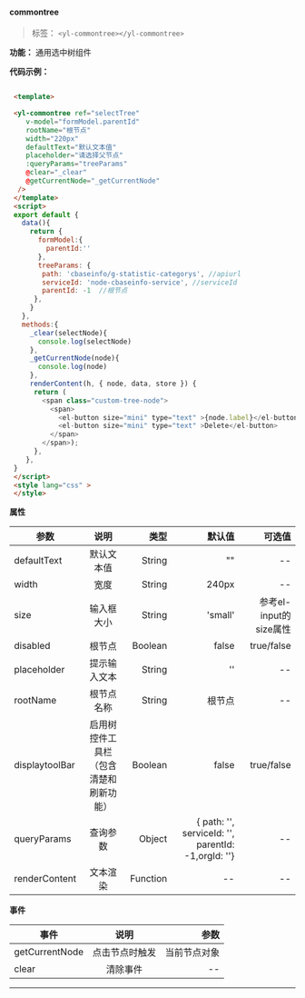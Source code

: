 
#### commontree

> 标签：  `<yl-commontree></yl-commontree>`

**功能：**  通用选中树组件

**代码示例：**


  ```html

   <template>

   <yl-commontree ref="selectTree"
      v-model="formModel.parentId"
      rootName="根节点"
      width="220px"
      defaultText="默认文本值"
      placeholder="请选择父节点"
      :queryParams="treeParams"
      @clear="_clear"
      @getCurrentNode="_getCurrentNode"
    />
   </template>
   <script>
   export default {
     data(){
       return {
         formModel:{
           parentId:''
         },
         treeParams: {
          path: 'cbaseinfo/g-statistic-categorys', //apiurl
          serviceId: 'node-cbaseinfo-service', //serviceId
          parentId: -1  //根节点
        },
       }
     },
     methods:{
       _clear(selectNode){
         console.log(selectNode)
       },
       _getCurrentNode(node){
         console.log(node)
       },
       renderContent(h, { node, data, store }) {
        return (
          <span class="custom-tree-node">
            <span>
              <el-button size="mini" type="text" >{node.label}</el-button>
              <el-button size="mini" type="text" >Delete</el-button>
            </span>
          </span>);
        },
      },
   }
   </script>
   <style lang="css" >
   </style>

  ```

  **属性**

  | 参数        | 说明           |类型   |默认值|可选值|
  | ------------- |:-------------:| -----:|---:|---:|
  | defaultText| 默认文本值 | String|"" |--|
  | width| 宽度 | String| 240px |--|
  | size| 输入框大小  | String|'small' |参考el-input的size属性|
  | disabled| 根节点  | Boolean|false |true/false|
  | placeholder| 提示输入文本  | String|'' |--|
  | rootName| 根节点名称 | String|根节点 |--|
  | displaytoolBar| 启用树控件工具栏（包含清楚和刷新功能）| Boolean|false |true/false|
  | queryParams| 查询参数 | Object|{ path: '', serviceId: '', parentId: -1,orgId: ''} |--|
  | renderContent| 文本渲染 | Function | --|--|
 

  **事件**

  | 事件        | 说明           |参数   |
  | ------------- |:-------------:| -----:|
  | getCurrentNode| 点击节点时触发 | 当前节点对象|
  | clear| 清除事件 | -- |
  
---
